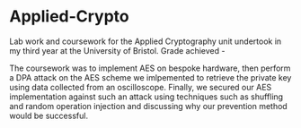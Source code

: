 # Applied-Crypto
Lab work and coursework for the Applied Cryptography unit undertook in my third year at the University of Bristol. Grade achieved - 

The coursework was to implement AES on bespoke hardware, then perform a DPA attack on the AES scheme we imlpemented to retrieve the 
private key using data collected from an oscilloscope. Finally, we secured our AES implementation against such an attack using techniques such as shuffling and random operation injection and discussing why our prevention method would be successful.
